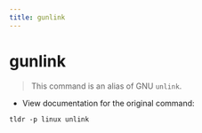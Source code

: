 ```yaml
---
title: gunlink
---
```

# gunlink

> This command is an alias of GNU `unlink`.

- View documentation for the original command:

`tldr -p linux unlink`
